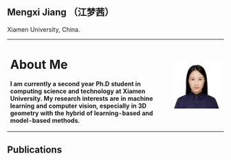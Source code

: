 ## Mengxi Jiang （江梦茜）
Xiamen University, China.
<table border="0">
  <tr>
    <td width="75%" align="left">
      <h1>About Me</h1>
      <p><b>I am currently a second year Ph.D student in computing science and technology at Xiamen University. My research interests are in machine learning and computer vision, especially in 3D geometry with the hybrid of learning-based and model-based methods.</b></p>    </td>
    <td width="35%">
      <img src="jiangmengxi.jpg" width="100%">  
    </td>
  </tr>
</table>

## Publications
